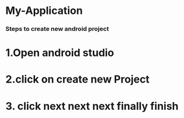 # My-Application
### Steps to create new android project

# 1.Open android studio

# 2.click on create new Project

# 3. click next next next finally finish

